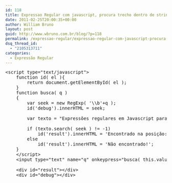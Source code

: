 ```yaml
---
id: 118
title: Expressao Regular com javascript, procura trecho dentro de string
date: 2011-02-25T20:00:35+00:00
author: William Bruno
layout: post
guid: http://www.wbruno.com.br/blog/?p=118
permalink: /expressao-regular/expressao-regular-com-javascript-procura-trecho-dentro-de-string/
dsq_thread_id:
  - "2105313711"
categories:
  - Expressão Regular
---
```

<pre name="code" class="html">&lt;script type="text/javascript"&gt;
	function id( el ){
		return document.getElementById( el );
	}
	function busca( q )
	{
		var seek = new RegExp( '\\b'+q );
		id('debug').innerHTML = seek;

		var texto = "Expressões regulares em Javascript para iniciantes!";

		if (texto.search( seek ) != -1)
			id('result').innerHTML = 'Encontrado na posição: '+ texto.search( seek );
		else
			id('result').innerHTML = 'Não encontrado!';
	}
	&lt;/script&gt;
	&lt;input type="text" name="q" onkeypress="busca( this.value );" /&gt;

	&lt;div id="result"&gt;&lt;/div&gt;
	&lt;div id="debug"&gt;&lt;/div&gt;

</pre>